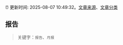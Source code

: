 :alarm_clock: 更新时间: 2025-08-07 10:49:32。[文章来源](/README.md)、[文章分类](/TAGS.md)

## 报告


> 关键字：`报告`、`月报`



